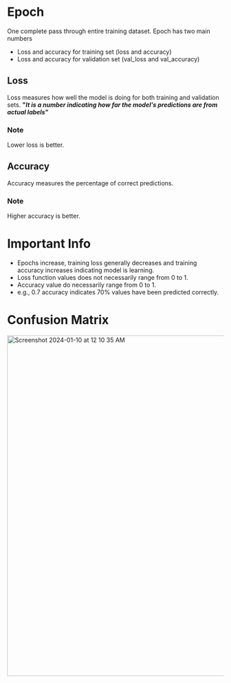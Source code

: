 # Epoch
One complete pass through entire training dataset.
Epoch has two main numbers
- Loss and accuracy for training set (loss and accuracy)
- Loss and accuracy for validation set (val_loss and val_accuracy)
## Loss
Loss measures how well the model is doing for both training and validation sets.
**"_It is a number indicating how far the model's predictions are from actual labels_"**
### Note
Lower loss is better.
## Accuracy
Accuracy measures the percentage of correct predictions.
### Note
Higher accuracy is better.
# Important Info
- Epochs increase, training loss generally decreases and training accuracy increases indicating model is learning.
- Loss function values does not necessarily range from 0 to 1.
- Accuracy value do necessarily range from 0 to 1.
- e.g., 0.7 accuracy indicates 70% values have been predicted correctly.
# Confusion Matrix
<img width="791" alt="Screenshot 2024-01-10 at 12 10 35 AM" src="https://github.com/Nouman64-cat/Image-classification-Deep-Learning-/assets/112774247/0015a70a-3a80-456b-9242-909aeb1ad02c">

